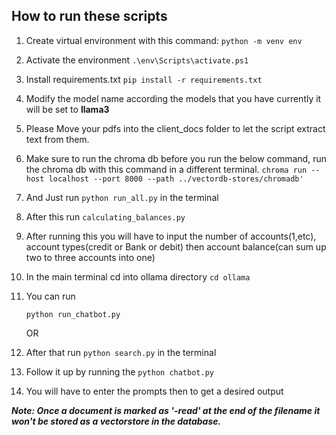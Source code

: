 ## How to run these scripts

1. Create virtual environment with this command: `python -m venv env`
2. Activate the environment  `.\env\Scripts\activate.ps1`
3. Install requirements.txt  `pip install -r requirements.txt`
4. Modify the model name according the models that you have currently it will be set to **llama3**
5. Please Move your pdfs into the client_docs folder to let the script extract text from them.
6. Make sure to run the chroma db before you run the below command, run the chroma db with this command in a different terminal.
   `chroma run --host localhost --port 8000 --path ../vectordb-stores/chromadb'`
7. And Just run `python run_all.py` in the terminal
8. After this run `calculating_balances.py`
9. After running this you will have to input the number of accounts(1,etc), account types(credit or Bank or debit) then account balance(can sum up two to three accounts into one)
10. In the main terminal cd into ollama directory `cd ollama`
11. You can run

    ```
    python run_chatbot.py
    ```

    OR
12. After that run `python search.py` in the terminal
13. Follow it up by running the `python chatbot.py`
14. You will have to enter the prompts then to get a desired output

***Note: Once a document is marked as '-read' at the end of the filename it won't be stored as a vectorstore in the database.***
